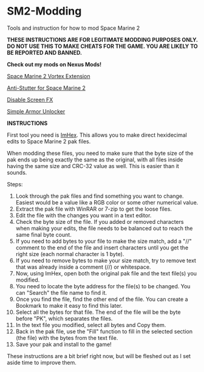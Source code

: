 # SM2-Modding
Tools and instruction for how to mod Space Marine 2

**THESE INSTRUCTIONS ARE FOR LEGITIMATE MODDING PURPOSES ONLY. DO NOT USE THIS TO MAKE CHEATS FOR THE GAME. YOU ARE LIKELY TO BE REPORTED AND BANNED.**

**Check out my mods on Nexus Mods!**

[Space Marine 2 Vortex Extension](https://www.nexusmods.com/site/mods/961)

[Anti-Stutter for Space Marine 2](https://www.nexusmods.com/warhammer40000spacemarine2/mods/1)

[Disable Screen FX](https://www.nexusmods.com/warhammer40000spacemarine2/mods/29)

[Simple Armor Unlocker](https://www.nexusmods.com/warhammer40000spacemarine2/mods/61?tab=posts)


**INSTRUCTIONS**

First tool you need is [ImHex](https://github.com/WerWolv/ImHex). This allows you to make direct hexidecimal edits to Space Marine 2 pak files. 

When modding these files, you need to make sure that the byte size of the pak ends up being exactly the same as the original, with all files inside having the same size and CRC-32 value as well. This is easier than it sounds.


Steps:
1. Look through the pak files and find something you want to change. Easiest would be a value like a RGB color or some other numerical value.
2. Extract the pak file with WinRAR or 7-zip to get the loose files.
3. Edit the file with the changes you want in a text editor.
4. Check the byte size of the file. If you added or removed characters when making your edits, the file needs to be balanced out to reach the same final byte count. 
5. If you need to add bytes to your file to make the size match, add a "//" comment to the end of the file and insert characters until you get the right size (each normal character is 1 byte).
6. If you need to remove bytes to make your size match, try to remove text that was already inside a comment (//) or whitespace.
7. Now, using ImHex, open both the original pak file and the text file(s) you modified.
8. You need to locate the byte address for the file(s) to be changed. You can "Search" the file name to find it.
9. Once you find the file, find the other end of the file. You can create a Bookmark to make it easy to find this later.
10. Select all the bytes for that file. The end of the file will be the byte before "PK", which separates the files.
11. In the text file you modified, select all bytes and Copy them.
12. Back in the pak file, use the "Fill" function to fill in the selected section (the file) with the bytes from the text file.
13. Save your pak and install to the game!

These instructions are a bit brief right now, but will be fleshed out as I set aside time to improve them.


